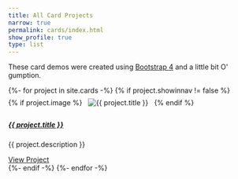 ```yaml
---
title: All Card Projects
narrow: true
permalink: cards/index.html
show_profile: true
type: list
---
```


<style>
    .card-img-top  {
        padding: 0.5rem;
    }
</style>

<p>These card demos were created using <a href="https://getbootstrap.com">Bootstrap 4</a> and a little bit O' gumption.</p>

<div class="card-columns">
    {%- for project in site.cards -%}
    {% if project.showinnav != false %}
    <div class="card shadow-sm">
        {% if project.image %}
        <img src="https://raw.githubusercontent.com/peterbenoit/cdn/master/images/cards/{{ project.image }}" alt="{{ project.title }}" class="card-img-top">
        {% endif %}
        <div class="card-body">
            <h5 class="card-title"><a class="text-body" href="{{ site.baseurl }}{{ project.url }}">{{ project.title }}</a></h5>
            <p class="card-text">
                {{ project.description }}
            </p>
        </div>
        <div class="card-footer text-right">
            <a class="btn btn-link" href="{{ site.baseurl }}{{ project.url }}">View Project</a>
        </div>
    </div>
    {%- endif -%}
    {%- endfor -%}
</div>

